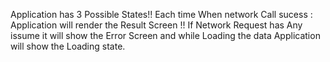Application has 3 Possible States!! Each time When network Call sucess : Application will render the Result Screen !!
If Network Request has Any issume it will show the Error Screen
and while Loading the data Application will show the Loading state.
